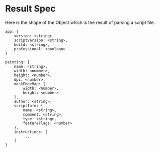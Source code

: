 # Result Spec

Here is the shape of the Object which is the result of parsing a script file:

```
app: {
    version: <string>,
    scriptVersion: <string>,
    build: <string>,
    professional: <boolean>
}
```

```
painting: {
    name: <string>, 
    width: <number>,
    height: <number>,
    dpi: <number>,
    maskEdgeMap: {
        width: <number>,
        height: <number>
    },
    author: <string>,
    scriptInfo: {
        name: <string>,
        comment: <string>,
        type: <string>,
        featureFlags: <number>
    },
    instructions: [
        ...
    ]
}
```